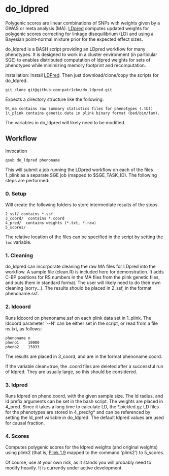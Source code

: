 # do\_ldpred

Polygenic scores are linear combinations of SNPs  with weights given by a GWAS or meta analysis (MA).
[LDpred](http://biorxiv.org/content/early/2015/03/04/015859) computes updated weights for polygenic scores correcting for linkage disequilibrium (LD)
 and using a Bayesian point-normal mixture prior for the expected effect sizes. 

do\_ldpred is a BASH script providing an LDpred workflow for many phenotypes. It is designed to work in a cluster environment (in particular SGE) to enables distributed computation of ldpred weights for sets of phenotypes while minimizing memory footprint and recomputation. 

Installation: Install [LDPred](https://bitbucket.org/bjarni_vilhjalmsson/ldpred). Then just download/clone/copy the scripts for do\_ldpred.

    git clone git@github.com:patr1ckm/do_ldpred.git 


Expects a directory structure like the following:

    0\_ma contains raw summary statistics files for phenotypes (.tbl)
    1\_plink contains genetic data in plink binary format (bed/bim/fam). 

The variables in do\_ldpred will likely need to be modified.

## Workflow

Invocation

    qsub do_ldpred phenoname

This will submit a job running the LDpred workflow on each of the files 1\_plink as a separate SGE job (mapped to $SGE\_TASK\_ID). The following steps are performed:

### 0. Setup

Will create the following folders to store intermediate results of the steps.

    2_ssf/ contains *.ssf
    3_coord/  contains *.coord
    4_pred/  contains weights (*.txt, *.raw)
    5_scores/  

The relative location of the files can be specified in the script by setting the `loc` variable.

### 1. Cleaning

do\_ldpred can incorporate cleaning the raw MA files for LDpred into the workflow. A sample file (clean.R) is included here for demonstration.
It adds C-BP positions for RS numbers in the MA files from the plink genetic files, and puts them in standard format.
The user will likely need to do their own cleaning (sorry...). The results should be placed in 2\_ssf, in the format phenoname.ssf.

### 2. ldcoord

Runs ldcoord on phenoname.ssf on each plink data set in 1\_plink. The ldcoord parameter '--N' can be either set in the script, or 
read from a file ns.txt, as follows:

    phenoname n
    pheno1    10000
    pheno2    15033

The results are placed in 3\_coord, and are in the format phenoname.coord. 

If the variable clean=true, the .coord files are deleted after a successful run of ldpred. They are usually large, so this should be considered.

### 3. ldpred

Runs ldpred on pheno.coord, with the given sample size. The ld radius, and ld prefix arguments can be set in the bash script.
The weights are placed in 4\_pred. Since it takes a long time to calculate LD, the \*.pickled.gz LD files for the phenotypes are stored in 4\_pred/g\* 
and can be referenced by setting the ld\_pref variable in do\_ldpred. The default ldpred values are used for causal fraction.

### 4. Scores

Computes polygenic scores for the ldpred weights (and original weights) using plink2 (that is, [Plink 1.9](https://www.cog-genomics.org/plink2) mapped to the command 'plink2')  to 5\_scores. 

Of course, use at your own risk, as it stands you will probably need to modify heavily. It is currently under active development.



